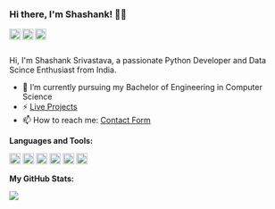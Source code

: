 ### Hi there, I'm Shashank! 👋👋

<a href="https://medium.com/@skshashankkumar41">
  <img align="left" alt="Shashannk Srivastava | Medium" width="20px" src="https://img.icons8.com/color/48/000000/medium-monogram.png"/>
</a>
<a href="hhttps://www.linkedin.com/in/skshashankkumar41/">
  <img align="left" alt="Shashannk Srivastava | Linked-In" width="20px" src="https://img.icons8.com/color/48/000000/linkedin.png"/>
</a>
<a href="https://twitter.com/shashankkumar25">
  <img align="left" alt="Shashannk Srivastava | Twitter" width="20px" src="https://img.icons8.com/color/48/000000/twitter.png"/>
</a>

<br />
<br />

Hi, I'm Shashank Srivastava, a passionate Python Developer and Data Scince Enthusiast from India.

- 🔭 I’m currently pursuing my Bachelor of Engineering in Computer Science
- ⚡ [Live Projects](https://skshashankkumar41.github.io/)
- 📫 How to reach me: [Contact Form](https://skshashankkumar41.github.io./contact_form/contact.html)

**Languages and Tools:**  

<code><img height="20" src="https://img.icons8.com/color/48/000000/python.png"/></code>
<code><img height="20" src="https://upload.wikimedia.org/wikipedia/commons/thumb/a/ae/Keras_logo.svg/512px-Keras_logo.svg.png"></code>
<code><img height="20" src="https://api.iconify.design/logos:pytorch.svg"></code>
<code><img height="20" src="https://api.iconify.design/logos-opencv.svg"></code>
<code><img height="20" src="https://api.iconify.design/logos:django.svg"></code>
<code><img height="20" src="https://img.icons8.com/color/48/000000/amazon-web-services.png"/></code>

**My GitHub Stats:**

<a href="https://github.com/skshashankkumar41/skshashankkumar41">
  <img align="center" src="https://github-readme-stats.vercel.app/api/top-langs/?username=skshashankkumar41&hide=java,html&title_color=ffffff&text_color=c9cacc&icon_color=2bbc8a&bg_color=1d1f21" />
</a>

